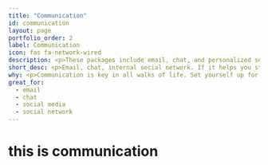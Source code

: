 ```yaml
---
title: "Communication"
id: communication
layout: page
portfolio_order: 2
label: Communication
icon: fas fa-network-wired
description: <p>These packages include email, chat, and personalized social network setup and training. As well as account setup on all of the most popular social media platforms (Facebook, Twitter, Instagram, etc).</p>
short_desc: <p>Email, chat, internal social network. If it helps you stay in touch with your team, we can help you implement it.</p>
why: <p>Communication is key in all walks of life. Set yourself up for success with industry standard technology to make sure you're always in touch with your team and clients.</p>
great_for:
  - email
  - chat
  - social media
  - social network
---
```


# this is communication